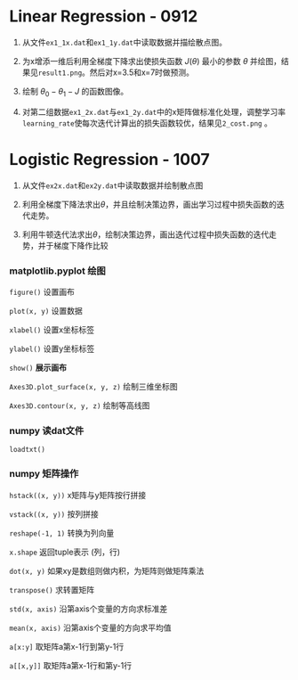 # Linear Regression - 0912

1. 从文件`ex1_1x.dat`和`ex1_1y.dat`中读取数据并描绘散点图。

2. 为x增添一维后利用全梯度下降求出使损失函数 $J(\theta)$ 最小的参数 $\theta$ 并绘图，结果见`result1.png`。然后对x=3.5和x=7时做预测。

3. 绘制 $\theta_0 - \theta_1 - J$ 的函数图像。

4. 对第二组数据`ex1_2x.dat`与`ex1_2y.dat`中的x矩阵做标准化处理，调整学习率`learning_rate`使每次迭代计算出的损失函数较优，结果见`2_cost.png` 。

# Logistic Regression - 1007

1. 从文件`ex2x.dat`和`ex2y.dat`中读取数据并绘制散点图

2. 利用全梯度下降法求出$\theta$，并且绘制决策边界，画出学习过程中损失函数的迭代走势。

3. 利用牛顿迭代法求出$\theta$，绘制决策边界，画出迭代过程中损失函数的迭代走势，并于梯度下降作比较

### matplotlib.pyplot 绘图

`figure()` 设置画布

`plot(x, y)` 设置数据

`xlabel()` 设置x坐标标签

`ylabel()` 设置y坐标标签

`show()` **展示画布**

`Axes3D.plot_surface(x, y, z)` 绘制三维坐标图

`Axes3D.contour(x, y, z)` 绘制等高线图

### numpy 读dat文件

`loadtxt()`

### numpy 矩阵操作

`hstack((x, y))` x矩阵与y矩阵按行拼接

`vstack((x, y))` 按列拼接

`reshape(-1, 1)` 转换为列向量

`x.shape` 返回tuple表示 (列，行)

`dot(x, y)` 如果xy是数组则做内积，为矩阵则做矩阵乘法

`transpose()` 求转置矩阵

`std(x, axis)` 沿第axis个变量的方向求标准差

`mean(x, axis)` 沿第axis个变量的方向求平均值

`a[x:y]` 取矩阵a第x-1行到第y-1行

`a[[x,y]]` 取矩阵a第x-1行和第y-1行